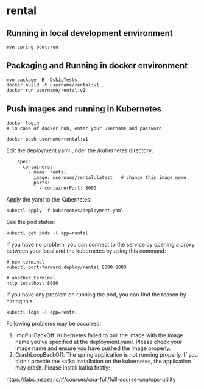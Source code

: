 # rental

## Running in local development environment

```
mvn spring-boot:run
```

## Packaging and Running in docker environment

```
mvn package -B -DskipTests
docker build -t username/rental:v1 .
docker run username/rental:v1
```

## Push images and running in Kubernetes

```
docker login 
# in case of docker hub, enter your username and password

docker push username/rental:v1
```

Edit the deployment.yaml under the /kubernetes directory:
```
    spec:
      containers:
        - name: rental
          image: username/rental:latest   # change this image name
          ports:
            - containerPort: 8080

```

Apply the yaml to the Kubernetes:
```
kubectl apply -f kubernetes/deployment.yaml
```

See the pod status:
```
kubectl get pods -l app=rental
```

If you have no problem, you can connect to the service by opening a proxy between your local and the kubernetes by using this command:
```
# new terminal
kubectl port-forward deploy/rental 8080:8080

# another terminal
http localhost:8080
```

If you have any problem on running the pod, you can find the reason by hitting this:
```
kubectl logs -l app=rental
```

Following problems may be occurred:

1. ImgPullBackOff:  Kubernetes failed to pull the image with the image name you've specified at the deployment.yaml. Please check your image name and ensure you have pushed the image properly.
1. CrashLoopBackOff: The spring application is not running properly. If you didn't provide the kafka installation on the kubernetes, the application may crash. Please install kafka firstly:

https://labs.msaez.io/#/courses/cna-full/full-course-cna/ops-utility


